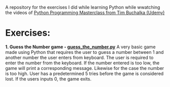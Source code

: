 A repository for the exercises I did while learning Python while wwatching the videos of [Python Programming Masterclass from Tim Buchalka (Udemy)](https://www.udemy.com/course/python-the-complete-python-developer-course/learn/lecture/17745272#overview)

# Exercises:

 **1. Guess the Number game - [guess_the_number.py](https://github.com/sebibrindus/python_exercises/blob/python_exercises/guess_the_number.py)**
 A very basic game made using Python that requires the user to guess a number between 1 and another number the user enters from keyboard.
 The user is required to enter the number from the keyboard. 
If the number entered is too low, the game will print a corresponding message. Likewise for the case the number is too high.
User has a predetermined 5 tries before the game is considered lost. If the users inputs 0, the game exits.
